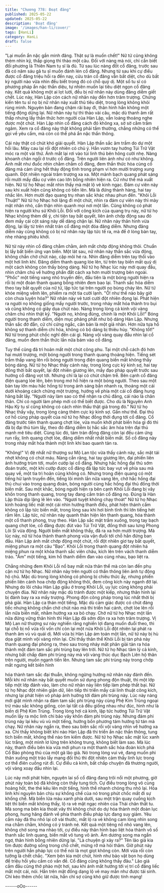 ```yaml
---
title: "Chương 778: Đoạt đăng"
published: 2025-05-22
updated: 2025-05-22
description: 'Đoạt đăng'
image: '/images/han-li/cover/'
tags: [HanLi]
category: HanLi
draft: false
---
```


"Lại muốn ẩn nặc gần minh đăng. Thật sự là muốn chết!" Nữ tử
cũng không thèm nhìn kỹ, thấp giọng thì thào một câu.
Đối với nàng mà nói, chỉ cần biết đối phương là Thiên Nam tu sĩ
là đủ.
Từ sau lúc nàng đốt cổ đăng, trước sau đã có năm sáu gã tu sĩ
muốn đánh lén cổ đăng.
Nhưng từ sau khi cự điểu được cổ đăng triệu hồi ra đến nay, cửu
trản cổ đăng vẫn bất diệt, cho dù bất kỳ người nào vừa nhìn đều
biết trong đó có chỗ quỷ dị. Một số tu sĩ có phương pháp ẩn nặc
thần diệu, tự nhiên muốn lại tiêu diệt ngọn cổ đăng này.
Kết quả không một ai lọt lưới, đều bị nữ nhân này dùng đăng
diễm giết chết.
Lúc này, Hàn Lập còn cách nữ nhân này đến hơn trăm trượng.
Chứng kiến tên tu sĩ nọ bị nữ nhân này xuất thủ tiêu diệt, trong
lòng không khỏi rùng mình.
Nguyên bản đang chậm rãi bay đi, thân hình hắn không một tiếng
động dừng lại.
Nữ nhân này tự thì thào vài câu, mặc dù thanh âm rất thấp nhưng
lấy thần thức hơn người của Hàn Lập, vẫn loáng thoáng nghe
được một chút.
Hàn Lập nhìn cổ đăng cách đó không xa, sờ sờ cằm trầm ngâm.
Xem ra cổ đăng này thật không phải tầm thường, chẳng những có
thể gọi về yêu cầm, mà còn có thể phá ẩn nặc thần thông.

Cái này thật có chút khó giải quyết.
Hàn Lập thần sắc âm trầm do dự một hồi lâu. Mày cau lại rồi đột
nhiên có chủ ý.
Hắn vươn tay hướng Túi Trữ Vật móc ra một vài thứ. Ánh mắt lại
rơi vào túi linh thú bên hông cười nhẹ.
Nàng khoanh chân ngồi ở trước cổ đăng. Trên người liên ảnh
như có như không. Ánh mắt như đuốc nhìn chằm chằm cổ đăng,
đem thần thức hòa cùng cổ đăng mà cảm ứng hết thảy động tĩnh
trong phạm vi hơn mười trượng xung quanh.
Đột nhiên ngoài trăm trượng xa xa. Một mảnh bạch quang phát
sáng rồi mười mấy đầu cự viên cao lớn bỗng nhiên hiện ra.
Cứ như thế mà xuất hiện. Nữ tử họ Nhạc mắt nhìn thấy mà mặt lộ
vẻ kinh ngạc.
Đám cự viên này sau khi xuất hiện cũng không có tiến lên. Mà là
đứng thành hàng, hai tay nhấc lên.
Hơn mười đạo quang trụ nhan sắc khác nhau phun đến.
"Khôi Lỗi Thuật!"
Nữ tử họ Nhạc hơi lặng đi một chút, nhìn ra đám cự viên này thì
mày mặt nhăn nhó, cẩn thận nhìn quanh mọi nơi một lần.
Cũng không có phát hiện ra người khu sử Khôi Lỗi.
Đối với công kích của quang trụ này, nữ tử họ Nhạc không thèm
để ý, chỉ tiện tay bắt quyết, liên ảnh chớp động sau đó đem mấy
cái cột sáng này dễ dàng chặn lại.
Nữ nhân này thân hình vừa động, lại lấy từ trên nhất trản cổ đăng
một đóa đăng diễm.
Nhưng đăng diễm này cũng không có bị nữ nhân này lập tức tế
ra, mà để ở lòng bàn tay, nhẹ nhàng phiêu khởi.

Nữ tử này nhìn cổ đăng chằm chằm, ánh mắt chớp động không
thôi. Chuẩn bị lấy bất biến ứng vạn biến.
Một lát sau, nữ nhân này thần sắc vừa động, không chần chờ
chút nào, cặp môi hé ra. Nhìn đăng diễm trên tay thổi vào một hơi
linh khí.
Đăng diễm thanh quang lóe lên, từ trên tay biến mất quỷ dị một
cách không còn thấy bóng dáng.
Nữ tử họ Nhạc lúc này mới quay đầu, nhìn chăm chú về hướng
phần đất cách xa hơn mười trượng bên ngoài.
"Phốc" một tiếng vang nhỏ truyền đến, đầu tiên là một bóng người
hiện ra rồi bị một đoàn thanh quang bỗng nhiên đem bao lại.
Thanh sắc hỏa diễm theo tay bắt quyết của nữ tử, lập tức tại trên
người nọ bùng cháy lên.
Nữ tử khóe miệng vểnh lên, phiếm ra một tia cười lạnh.
"Ồ! như thế nào bây giờ còn chưa luyện hóa?" Nữ nhân này vẻ
tươi cười đột nhiên đọng lại. Phát hiện ra người nọ không giống
mấy người trước, trong nháy mắt hóa thành tro bụi và cũng không
có giãy dụa chút nào.
Nàng trong lòng cả kinh vội vàng chăm chú nhìn thật kỹ.
"Người nọ, không đúng, chính là một Khôi Lỗi!"
Bóng người trong thanh diễm, diện mục phảng phất như bộ dáng
Hàn Lập. Nhưng thần sắc đờ đẫn, cử chỉ cứng ngắc, căn bản là
một giả nhân. Hơn nữa tựa hồ không sợ thanh diễm chi hỏa,
không có bộ dáng bị thiêu hủy.
"Không tốt!" Nữ tử trong phút chốc nghĩ đến cái gì.
Nàng vội vàng quay đầu nhìn lại cổ đăng, muốn đem thần thức
lần nữa bám vào cổ đăng.

Tuy thế cũng đã trì hoãn mất một chút công phu.
Tại một chỗ cách đó hơn hai mươi trượng, một bóng người trong
thanh quang thoáng hiện. Tiếng sét trầm thấp vang lên rồi bóng
người trong điện quang biến mất không thấy bóng dáng.
Nữ tử họ Nhạc thấy cảnh này, trong lòng cực kỳ kinh sợ, hai tay
đồng thời bắt quyết, lại đột nhiên giương lên, mấy đạo pháp quyết
trước sau hướng cổ đăng vọt tới.
Nhưng chỉ là lại có chút chậm trễ.
Bên cạnh cổ đăng điện quang lóe lên, bên trong mơ hồ hiện ra
một bóng người.
Theo sau một bàn tay lớn màu hắc hồng từ trong ánh sáng bắn
nhanh ra, thoáng một cái dưới khoảng cách chừng một trượng,
hướng về phía một cái cổ đăng hung hăng bắt lấy.
"Người này làm sao có thể nhận ra chủ đăng, cái nào là chân
thân. Chỉ có người làm phép mới có thể biết được. Cho dù là
Nguyên Anh Hậu Kỳ tu sĩ cũng không có cách nhìn thấu thật giả
trong đó."
Nữ tử họ Nhạc thấy vậy, trong lòng càng thêm cực kỳ kinh sợ.
Gần như thế. Đại thủ cơ hồ cùng pháp quyết của nữ tử họ Nhạc
đồng thời đụng tới cổ đăng.
Cổ đăng trước tiên thanh quang chợt lóe, vừa muốn khởi phát
biến hóa gì đó thì đã bị đại thủ túm lấy, theo đó đăng diễm bị hắc
sắc âm hỏa trên đại thủ mạnh mẽ tiêu diệt.
Cùng lúc đó, tám trản đồng đăng còn lại đều cảm ứng run rẩy, linh
quang chợt lóe, đăng diễm nhất nhất biến mất.
Số cổ đăng này trong nháy mắt hóa thành một linh khí bao quanh
tản ra.

"Không!" Vị đệ nhất nữ thượng sư Mộ Lan tộc vừa thấy cảnh này,
sắc mặt tái nhợt không có chút máu.
Nàng cắn răng, hai tay giương lên, đại phiến liên ảnh hướng trùm
tới, muốn cướp lại cổ đăng.
Nhưng hắc hồng đại thủ sớm đoán trước, một khi cướp được cổ
đăng đã lập tức bay vụt về phía sau mà quay về, một tia trì hoãn
cũng không có.
Nhưng trong điện quang có một tiếng hừ lạnh truyền đến, tiếng lôi
minh lần nữa vang lên, chờ hắc hồng đại thủ chui vào trong
quang đoàn, bóng người cùng hắc hồng đại thủ đồng thời biến
mất. Sau một khắc, bóng người hiện ra bên cạnh Khôi Lỗi đang bị
vây khốn trong thanh quang, trong tay đang cầm trản cổ đăng nọ.
Đúng là Hàn Lập thừa dịp lặng lẽ lẻn vào.
"Ngươi tuyệt không chạy thoát"
Nữ tử họ Nhạc kinh hoảng liếc mắt một cái nhìn hướng thanh
điểu, phát hiện thánh cầm không có lập tức biến mất, trong lòng
sau khi hơi bình tĩnh thì lớn tiếng hét rầm lên.
Lập tức, nữ nhân này quanh thân hiện lên thanh quang, hóa
thành một cổ thanh phong, truy theo.
Hàn Lập sắc mặt trầm xuống, trong tay bạch quang chợt lóe, cổ
đăng được đút vào Túi Trữ Vật, đồng thời sau lưng Phong Lôi Sí
vừa động. Người biến mất không thấy, đã ra xa hơn mười trượng.
Mà lúc này, nữ tử hóa thành thanh phong vừa vặn đuổi tới chỗ
hắn đứng ban đầu.
Hàn Lập ánh mắt chớp động một chút, rồi đột nhiên giơ tay bắt
quyết, miệng phun ra một câu "Bạo".
Khôi Lỗi trong thanh quang đột nhiên há miệng phun ra một khỏa
thanh sắc viên châu, kích lên trên vách thanh diễm tráo. "Ầm" một
tiếng, kim hồ thanh diễm đan vào cùng nhau, bạo liệt ra.

Chẳng những đem Khôi Lỗi nổ bay mất nửa thân thể mà còn lan
đến phụ cận nữ tử họ Nhạc.
Nữ nhân này trên người có thần thông liên ảnh tự động hộ chủ.
Mặc dù trong lòng không có phòng bị chiêu thức ấy, nhưng phiến
phiến liên cánh hoa chớp động không thôi, đem công kích này
ngạnh đỡ lại.
Nhưng do lôi châu Hàn Lập giấu ở trong Khôi Lỗi, uy lực cũng
không phải chuyện đùa.
Nữ nhân này mặc dù tránh được một kiếp, nhưng thân hình lại bị
đánh bay ra xa mấy trượng.
Phong độn công pháp trong lúc nhất thời bị phá giải.
Hàn Lập ca thán một tiếng. Mặc dù cảm giác được có chút đáng
tiếc nhưng không chần chờ chút nào mà thi triển hai cánh, chợt
lóe lên rồi lần nữa biến mất, nhằm hướng xa xa bỏ chạy.
Chờ nữ tử họ Nhạc một lần nữa đứng vững thân hình thì Hàn Lập
đã sớm độn ra xa hơn trăm trượng.
Vị Mộ Lan nữ thượng sư này nghiến răng nghiến lợi đang muốn
đuổi theo, thì tại chỗ bị nổ vừa rồi vốn chỉ còn lại một nửa Khôi Lỗi
đột nhiên lại phát ra thanh âm vù vù quái dị.
Mới vừa bị Hàn Lập ám toán một lần, nữ tử này bị hù dọa giật
mình vội vàng nhìn lại.
Chỉ thấy thân thể Khôi Lỗi bị tàn phá này thanh quang đại phóng
ra, theo sau trong nháy mắt phân giải tản ra hóa thành một đám
tam sắc phi trùng bay lên trời.
Nữ tử họ Nhạc tâm lý cả kinh, nhưng bất chấp đám phi trùng này
mà vội vàng thúc dục Bạch Liên hộ thân trên người, muốn ngạnh
tiến lên.
Nhưng tam sắc phi trùng này trong chớp mắt ngưng kết biến hình

hóa thành tam sắc đại thuẫn, không ngừng hướng nữ nhân này
đánh đến.
Mỗi khi nữ nhân này bắt quyết muốn sử dụng phong độn thuật, thì
một lớp tiếp một lớp đánh vào, làm cho nữ nhân này liên tiếp làm
phép thất bại.
Nữ tử họ Nhạc đột nhiên giận dữ, liên tiếp thi triển mấy cái linh
thuật công kích, nhưng lại phát hiện vô pháp ảnh hưởng tới đám
phi trùng này.
Lúc này nàng mới giật mình nhận ra đám tam sắc phi trùng này
cùng Phệ Kim Trùng ngoại trừ màu sắc không giống, còn lại tất cả
đều giống nhau như đúc, hình như là biến dị Phệ Kim Trùng.
Trong lòng hơi cả kinh, lập tức hướng Túi Trữ Vật muốn lấy ra
mộc linh chi bảo vây khốn đám phi trùng này.
Nhưng đám phi trùng này lại kêu vù vù một tiếng, hướng bốn
phương tám hướng tứ tán mà chạy.
Nữ nhân này ngẩn ra, theo sau biến sắc rồi vội vàng nhìn về
hướng xa xa.
Chỉ thấy không biết khi nào Hàn Lập đã thi triển ẩn nặc thần
thông, tung tích biến mất, không thể nào tìm kiếm được.
Nữ tử họ Nhạc sắc mặt lúc xanh lúc trắng, một mình lơ lửng trên
không trung, không biết làm sao.
Mà lúc này, thanh điểu bên kia vừa mới phun ra một thanh sắc
hỏa đoàn kích phá Cổ Bảo phòng thủ của một gã lão giả.
Nó trong lòng vui vẻ, đang muốn phi thân xuống một trảo lấy
mạng đối thủ thì đột nhiên cảm thấy linh lực trong cơ thể điên
cuồng rút đi.
Cự điểu cả kinh, bất chấp chuyện đả thương người, vội vàng
xoay đầu nhìn lại.

Lúc này mới phát hiện, nguyên lai số cổ đăng đang trôi nổi một
phương, giờ phút này toàn bộ đã không còn thấy tung tích.
Cự điểu trong lòng vô cùng hoảng hốt, the thé kêu lên một tiếng,
hình thể nhanh chóng thu nhỏ lại. Hỏa linh khí nguyên bản chịu
sự khống chế của nó trong phút chốc mất đi sự khống chế.
Mà biển lửa màu xanh phía dưới, sau một trận quay cuồng kịch
liệt thì biến mất không thấy, lộ ra vẻ mặt ngạc nhiên của Thái
chân thất tu.
Mà song ma bên kia thoát vây thì không chút do dự hóa thành
một đoàn lục phong, hung hăng đánh về phía thanh điểu pháp lực
đang suy giảm.
Yêu cầm này đã thu nhỏ lại cỡ vài thước, mắt lộ ra vẻ không cam
lòng nhìn song ma chằm chằm, không có ý tránh né.
Kết quả một tiêng nổ nhỏ vang lên, không chờ song ma nhào tới,
cự điểu này thân hình bạo liệt hóa thành vô số thanh sắc linh
quang, biến mất vô tung vô ảnh.
Âm dương song ma ngẩn ngơ, thân hình bỗng nhiên dừng lại.
"Là chuyện gì xảy ra?" Tên lão giả kia tìm được đường sống trong
chỗ chết, mừng rỡ mà hỏi thăm.
Giờ phút này trên người hắn pháp lực có thể nói là mọt giọt không
còn. Mới vừa rồi còn tưởng là chết chắc.
"Xem bên kia một chút, hình như bảo vật bọn họ dùng để triệu hồi
yêu cầm có vấn đề. Cổ đăng cũng không thấy đâu." Lão giả cầm
đầu cũng thở phào một hơi, sau khi ánh mắt hướng tới vị trí cổ
đăng liếc mắt một cái, nói.
Hắn trên mặt đồng dạng lộ vẻ may mắn như được tái sinh.
Chỉ kéo thêm chốc lát nữa, hắn chỉ sợ cũng khó giữ được tính
mạng!

------oOo------

